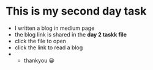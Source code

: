 # This is my second day task
 * I written a blog in medium page
* the blog link is shared in the **day 2 taskk file**
* click the file to open
* click the link to read a blog
* * thankyou 
:grinning: